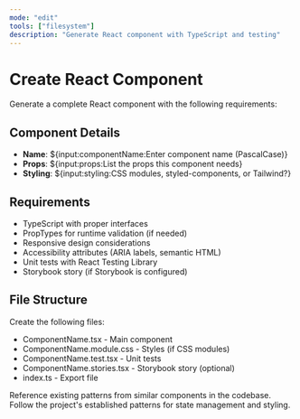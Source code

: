 ```yaml
---
mode: "edit"
tools: ["filesystem"]
description: "Generate React component with TypeScript and testing"
---
```


# Create React Component

Generate a complete React component with the following requirements:

## Component Details
- **Name**: ${input:componentName:Enter component name (PascalCase)}
- **Props**: ${input:props:List the props this component needs}
- **Styling**: ${input:styling:CSS modules, styled-components, or Tailwind?}

## Requirements
- TypeScript with proper interfaces
- PropTypes for runtime validation (if needed)
- Responsive design considerations
- Accessibility attributes (ARIA labels, semantic HTML)
- Unit tests with React Testing Library
- Storybook story (if Storybook is configured)

## File Structure
Create the following files:
- ComponentName.tsx - Main component
- ComponentName.module.css - Styles (if CSS modules)
- ComponentName.test.tsx - Unit tests
- ComponentName.stories.tsx - Storybook story (optional)
- index.ts - Export file

Reference existing patterns from similar components in the codebase.
Follow the project's established patterns for state management and styling.
